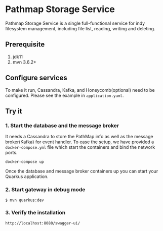 # Pathmap Storage Service
Pathmap Storage Service is a single full-functional service for indy filesystem management, including file list, reading, writing and deleting.

## Prerequisite
1. jdk11
2. mvn 3.6.2+

## Configure services

To make it run, Cassandra, Kafka, and Honeycomb(optional) need to be configured. Please see the example in `application.yaml`.

## Try it

### 1. Start the database and the message broker

It needs a Cassandra to store the PathMap info as well as the message broker(Kafka) for event handler. To ease the setup, we have provided a `docker-compose.yml` file which start the containers and bind the network ports.

```
docker-compose up
```

Once the database and message broker containers up you can start your Quarkus application.

### 2. Start gateway in debug mode
```
$ mvn quarkus:dev
```

### 3. Verify the installation 

```
http://localhost:8080/swagger-ui/
```



